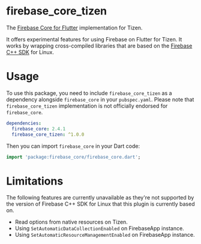 # firebase_core_tizen

The [Firebase Core for Flutter](https://pub.dev/packages/firebase_core) implementation for Tizen.

It offers experimental features for using Firebase on Flutter for Tizen. It works by wrapping cross-compiled libraries that are based on the [Firebase C++ SDK](https://github.com/firebase/firebase-cpp-sdk) for Linux.

# Usage

To use this package, you need to include `firebase_core_tizen` as a dependency alongside `firebase_core` in your `pubspec.yaml`. Please note that `firebase_core_tizen` implementation is not officially endorsed for `firebase_core`.

```yaml
dependencies:
  firebase_core: 2.4.1
  firebase_core_tizen: ^1.0.0
```

Then you can import `firebase_core` in your Dart code:

```dart
import 'package:firebase_core/firebase_core.dart';
```

# Limitations

The following features are currently unavailable as they're not supported by the version of Firebase C++ SDK for Linux that this plugin is currently based on.

- Read options from native resources on Tizen.
- Using `SetAutomaticDataCollectionEnabled` on FirebaseApp instance.
- Using `SetAutomaticResourceManagementEnabled` on FirebaseApp instance.

